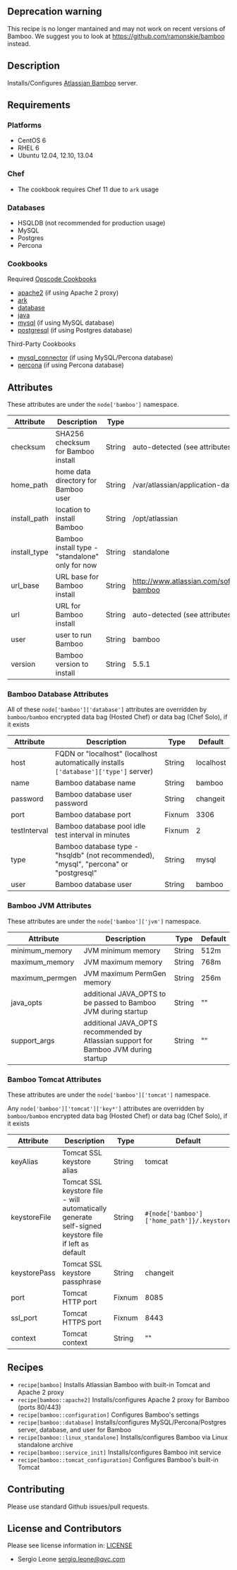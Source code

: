 ## Deprecation warning

This recipe is no longer mantained and may not work on recent versions of Bamboo.
We suggest you to look at https://github.com/ramonskie/bamboo instead.

## Description

Installs/Configures [Atlassian Bamboo](https://www.atlassian.com/software/bamboo/) server.

## Requirements

### Platforms

* CentOS 6
* RHEL 6
* Ubuntu 12.04, 12.10, 13.04

### Chef

* The cookbook requires Chef 11 due to `ark` usage

### Databases

* HSQLDB (not recommended for production usage)
* MySQL
* Postgres
* Percona

### Cookbooks

Required [Opscode Cookbooks](https://github.com/opscode-cookbooks/)

* [apache2](https://github.com/opscode-cookbooks/apache2) (if using Apache 2 proxy)
* [ark](https://github.com/opscode-cookbooks/ark)
* [database](https://github.com/opscode-cookbooks/database)
* [java](https://github.com/opscode-cookbooks/java)
* [mysql](https://github.com/opscode-cookbooks/mysql) (if using MySQL database)
* [postgresql](https://github.com/opscode-cookbooks/postgresql) (if using Postgres database)

Third-Party Cookbooks

* [mysql_connector](https://github.com/bflad/chef-mysql_connector) (if using MySQL/Percona database)
* [percona](https://github.com/phlipper/chef-percona) (if using Percona database)

## Attributes

These attributes are under the `node['bamboo']` namespace.

Attribute | Description | Type | Default
----------|-------------|------|--------
checksum | SHA256 checksum for Bamboo install | String | auto-detected (see attributes/default.rb)
home_path | home data directory for Bamboo user | String | /var/atlassian/application-data/bamboo
install_path | location to install Bamboo | String | /opt/atlassian
install_type | Bamboo install type - "standalone" only for now | String | standalone
url_base | URL base for Bamboo install | String | http://www.atlassian.com/software/bamboo/downloads/binary/atlassian-bamboo
url | URL for Bamboo install | String | auto-detected (see attributes/default.rb)
user | user to run Bamboo | String | bamboo
version | Bamboo version to install | String | 5.5.1

### Bamboo Database Attributes

All of these `node['bamboo']['database']` attributes are overridden by `bamboo/bamboo` encrypted data bag (Hosted Chef) or data bag (Chef Solo), if it exists

Attribute | Description | Type | Default
----------|-------------|------|--------
host | FQDN or "localhost" (localhost automatically installs `['database']['type']` server) | String | localhost
name | Bamboo database name | String | bamboo
password | Bamboo database user password | String | changeit
port | Bamboo database port | Fixnum | 3306
testInterval | Bamboo database pool idle test interval in minutes | Fixnum | 2
type | Bamboo database type - "hsqldb" (not recommended), "mysql", "percona" or "postgresql" | String | mysql
user | Bamboo database user | String | bamboo

### Bamboo JVM Attributes

These attributes are under the `node['bamboo']['jvm']` namespace.

Attribute | Description | Type | Default
----------|-------------|------|--------
minimum_memory | JVM minimum memory | String | 512m
maximum_memory | JVM maximum memory | String | 768m
maximum_permgen | JVM maximum PermGen memory | String | 256m
java_opts | additional JAVA_OPTS to be passed to Bamboo JVM during startup | String | ""
support_args | additional JAVA_OPTS recommended by Atlassian support for Bamboo JVM during startup | String | ""

### Bamboo Tomcat Attributes

These attributes are under the `node['bamboo']['tomcat']` namespace.

Any `node['bamboo']['tomcat']['key*']` attributes are overridden by `bamboo/bamboo` encrypted data bag (Hosted Chef) or data bag (Chef Solo), if it exists

Attribute | Description | Type | Default
----------|-------------|------|--------
keyAlias | Tomcat SSL keystore alias | String | tomcat
keystoreFile | Tomcat SSL keystore file - will automatically generate self-signed keystore file if left as default | String | `#{node['bamboo']['home_path']}/.keystore`
keystorePass | Tomcat SSL keystore passphrase | String | changeit
port | Tomcat HTTP port | Fixnum | 8085
ssl_port | Tomcat HTTPS port | Fixnum | 8443
context | Tomcat context | String | ""

## Recipes

* `recipe[bamboo]` Installs Atlassian Bamboo with built-in Tomcat and Apache 2 proxy
* `recipe[bamboo::apache2]` Installs/configures Apache 2 proxy for Bamboo (ports 80/443)
* `recipe[bamboo::configuration]` Configures Bamboo's settings
* `recipe[bamboo::database]` Installs/configures MySQL/Percona/Postgres server, database, and user for Bamboo
* `recipe[bamboo::linux_standalone]` Installs/configures Bamboo via Linux standalone archive
* `recipe[bamboo::service_init]` Installs/configures Bamboo init service
* `recipe[bamboo::tomcat_configuration]` Configures Bamboo's built-in Tomcat

## Contributing

Please use standard Github issues/pull requests.

## License and Contributors

Please see license information in: [LICENSE](LICENSE)

* Sergio Leone <sergio.leone@qvc.com>
